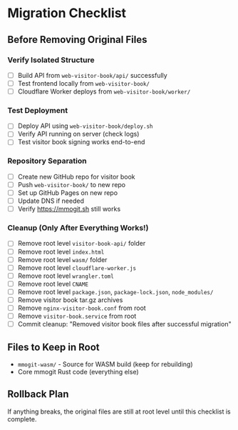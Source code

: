 # Migration Checklist

## Before Removing Original Files

### Verify Isolated Structure
- [ ] Build API from `web-visitor-book/api/` successfully
- [ ] Test frontend locally from `web-visitor-book/`
- [ ] Cloudflare Worker deploys from `web-visitor-book/worker/`

### Test Deployment
- [ ] Deploy API using `web-visitor-book/deploy.sh`
- [ ] Verify API running on server (check logs)
- [ ] Test visitor book signing works end-to-end

### Repository Separation
- [ ] Create new GitHub repo for visitor book
- [ ] Push `web-visitor-book/` to new repo
- [ ] Set up GitHub Pages on new repo
- [ ] Update DNS if needed
- [ ] Verify https://mmogit.sh still works

### Cleanup (Only After Everything Works!)
- [ ] Remove root level `visitor-book-api/` folder
- [ ] Remove root level `index.html`
- [ ] Remove root level `wasm/` folder  
- [ ] Remove root level `cloudflare-worker.js`
- [ ] Remove root level `wrangler.toml`
- [ ] Remove root level `CNAME`
- [ ] Remove root level `package.json`, `package-lock.json`, `node_modules/`
- [ ] Remove visitor book tar.gz archives
- [ ] Remove `nginx-visitor-book.conf` from root
- [ ] Remove `visitor-book.service` from root
- [ ] Commit cleanup: "Removed visitor book files after successful migration"

## Files to Keep in Root
- `mmogit-wasm/` - Source for WASM build (keep for rebuilding)
- Core mmogit Rust code (everything else)

## Rollback Plan
If anything breaks, the original files are still at root level until this checklist is complete.